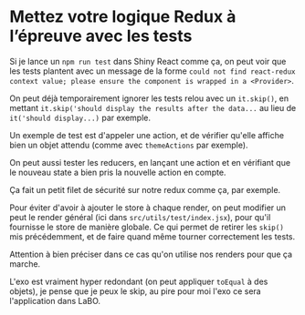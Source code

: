 # Mettez votre logique Redux à l’épreuve avec les tests

Si je lance un `npm run test` dans Shiny React comme ça, on peut voir que les tests plantent avec un message de la forme `could not find react-redux context value; please ensure the component is wrapped in a <Provider>`.

On peut déjà temporairement ignorer les tests relou avec un `it.skip()`, en mettant `it.skip('should display the results after the data...` au lieu de `it('should display...)` par exemple.

Un exemple de test est d'appeler une action, et de vérifier qu'elle affiche bien un objet attendu (comme avec `themeActions` par exemple).

On peut aussi tester les reducers, en lançant une action et en vérifiant que le nouveau state a bien pris la nouvelle action en compte.

Ça fait un petit filet de sécurité sur notre redux comme ça, par exemple.

Pour éviter d'avoir à ajouter le store à chaque render, on peut modifier un peut le render général (ici dans `src/utils/test/index.jsx`), pour qu'il fournisse le store de manière globale. Ce qui permet de retirer les `skip()` mis précédemment, et de faire quand même tourner correctement les tests.

Attention à bien préciser dans ce cas qu'on utilise nos renders pour que ça marche.

L'exo est vraiment hyper redondant (on peut appliquer `toEqual` à des objets), je pense que je peux le skip, au pire pour moi l'exo ce sera l'application dans LaBO.